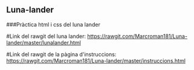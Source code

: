## Luna-lander
###Pràctica html i css del luna lander

#Link del rawgit del luna lander:
https://rawgit.com/Marcroman181/Luna-lander/master/lunalander.html

#Link del rawgit de la pàgina d'instruccions:
https://rawgit.com/Marcroman181/Luna-lander/master/instruccions.html

